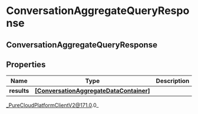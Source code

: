 # ConversationAggregateQueryResponse

## ConversationAggregateQueryResponse

## Properties

|Name | Type | Description | Notes|
|------------ | ------------- | ------------- | -------------|
| **results** | [**[ConversationAggregateDataContainer]**]([ConversationAggregateDataContainer]) |  | [optional] |



_PureCloudPlatformClientV2@171.0.0_
